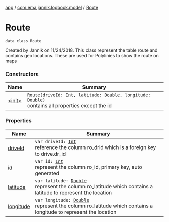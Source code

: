 [app](../../index.md) / [com.ema.jannik.logbook.model](../index.md) / [Route](./index.md)

# Route

`data class Route`

Created by Jannik on 11/24/2018.
This class represent the table route and contains geo locations.
These are used for Polylinies to show the route on maps

### Constructors

| Name | Summary |
|---|---|
| [&lt;init&gt;](-init-.md) | `Route(driveId: `[`Int`](https://kotlinlang.org/api/latest/jvm/stdlib/kotlin/-int/index.html)`, latitude: `[`Double`](https://kotlinlang.org/api/latest/jvm/stdlib/kotlin/-double/index.html)`, longitude: `[`Double`](https://kotlinlang.org/api/latest/jvm/stdlib/kotlin/-double/index.html)`)`<br>contains all properties except the id |

### Properties

| Name | Summary |
|---|---|
| [driveId](drive-id.md) | `var driveId: `[`Int`](https://kotlinlang.org/api/latest/jvm/stdlib/kotlin/-int/index.html)<br>reference the column ro_drid which is a foreign key to drive.dr_id |
| [id](id.md) | `var id: `[`Int`](https://kotlinlang.org/api/latest/jvm/stdlib/kotlin/-int/index.html)<br>represent the column ro_id, primary key, auto generated |
| [latitude](latitude.md) | `var latitude: `[`Double`](https://kotlinlang.org/api/latest/jvm/stdlib/kotlin/-double/index.html)<br>represent the column ro_latitude which contains a latitude to represent the location |
| [longitude](longitude.md) | `var longitude: `[`Double`](https://kotlinlang.org/api/latest/jvm/stdlib/kotlin/-double/index.html)<br>represent the column ro_latitude which contains a longitude to represent the location |
